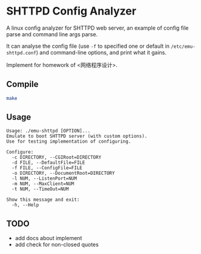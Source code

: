 # SHTTPD Config Analyzer

A linux config analyzer for SHTTPD web server, an example of config file parse and command line args parse.

It can analyse the config file (use `-f` to specified one or default in `/etc/emu-shttpd.conf`) and command-line options, and print what it gains.

Implement for homework of <网络程序设计>.

## Compile

```bash
make
```

## Usage

```
Usage: ./emu-shttpd [OPTION]...  
Emulate to boot SHTTPD server (with custom options).  
Use for testing implementation of configuring.  

Configure:  
  -c DIRECTORY, --CGIRoot=DIRECTORY  
  -d FILE, --DefaultFile=FILE  
  -f FILE, --ConfigFile=FILE  
  -o DIRECTORY, --DocumentRoot=DIRECTORY  
  -l NUM, --ListenPort=NUM  
  -m NUM, --MaxClient=NUM  
  -t NUM, --TimeOut=NUM  

Show this message and exit:
  -h, --Help
```

## TODO

- add docs about implement
- add check for non-closed quotes